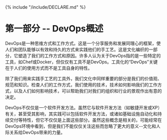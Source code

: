 {% include "/include/DECLARE.md" %}

# 第一部分 -- DevOps概述

DevOps是一种思维方式和工作方式。这是一个分享服务和发展同理心的框架，使人们和团队能够以有效和持久的方式来实践他们的手工艺。这是文化编织的一部分，它塑造了我们的工作方式和原因。许多人认为关于DevOps指的是一些特定的工具，如Chef或Docker，但仅仅有工具不是DevOps。工具化的“DevOps”关键在于人们的使用方式而不是工具自身的特性。

除了我们用来实践手工艺的工具外，我们文化中同样重要的部分是我们的价值观、规范和知识。检查人们的工作方式，我们使用的技术，技术如何影响我们的工作方式，以及人们如何影响技术，可以帮助我们对我们的组织和行业的景观作出有意的决定。

DevOps不仅仅是一个软件开发方法。虽然它与软件开发方法（如敏捷开发或XP）有关，甚至受其影响，其实践可以包括软件开发方法，或诸如基础设施自动化和持续交付等特性，但它不仅仅是上面这些部分。虽然这些概念是相关的，可能经常在DevOps环境中看到，但是我们不能仅仅关注这些而忽略了更大的意义--文化和人际关系给DevOps带来的力量。

